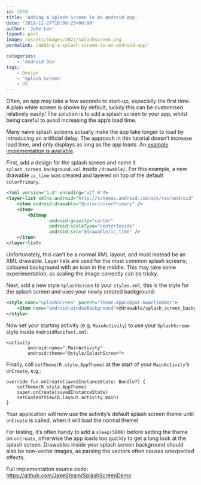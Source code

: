```yaml
---
id: 2069
title: 'Adding A Splash Screen To An Android App'
date: '2018-11-27T18:00:23+00:00'
author: 'Jake Lee'
layout: post
image: /assets/images/2022/splashscreen.png
permalink: /adding-a-splash-screen-to-an-android-app/

categories:
    - 'Android Dev'
tags:
    - Design
    - 'Splash Screen'
    - UX
---
```


Often, an app may take a few seconds to start-up, especially the first time. A plain white screen is shown by default, luckily this can be customised relatively easily! The solution is to add a splash screen to your app, whilst being careful to avoid increasing the app’s load time.

Many naïve splash screens actually make the app take longer to load by introducing an artificial delay. The approach in this tutorial doesn’t increase load time, and only displays as long as the app loads. An [example implementation is available](https://github.com/JakeSteam/SplashScreenDemo).

First, add a design for the splash screen and name it `splash_screen_background.xml` inside `/drawable/`. For this example, a new drawable `ic_time` was created and layered on top of the default `colorPrimary`.

```xml
<?xml version="1.0" encoding="utf-8"?>
<layer-list xmlns:android="http://schemas.android.com/apk/res/android" android:opacity="opaque">
    <item android:drawable="@color/colorPrimary" />
    <item>
        <bitmap
                android:gravity="center"
                android:scaleType="centerInside"
                android:src="@drawable/ic_time" />
    </item>
</layer-list>
```

Unfortunately, this can’t be a normal XML layout, and must instead be an XML drawable. Layer lists are used for the most common splash screens; coloured background with an icon in the middle. This may take some experimentation, as scaling the image correctly can be tricky.

Next, add a new style `SplashScreen` to your `styles.xml`, this is the style for the splash screen and uses your newly created background:

```xml
<style name="SplashScreen" parent="Theme.AppCompat.NoActionBar">
    <item name="android:windowBackground">@drawable/splash_screen_background</item>
</style>
```

Now set your starting activity (e.g. `MainActivity`) to use your `SplashScreen` style inside `AndroidManifest.xml`:

```
<activity
        android:name=".MainActivity"
        android:theme="@style/SplashScreen">
```

Finally, call `setTheme(R.style.AppTheme)` at the start of your `MainActivity`‘s `onCreate`, e.g.:

```
override fun onCreate(savedInstanceState: Bundle?) {
    setTheme(R.style.AppTheme)
    super.onCreate(savedInstanceState)
    setContentView(R.layout.activity_main)
}
```

Your application will now use the activity’s default splash screen theme until `onCreate` is called, when it will load the normal theme!

For testing, it’s often handy to add a `sleep(5000)` before setting the theme on `onCreate`, otherwise the app loads too quickly to get a long look at the splash screen. Drawables inside your splash screen background should also be non-vector images, as parsing the vectors often causes unexpected effects.

Full implementation source code: <https://github.com/JakeSteam/SplashScreenDemo>